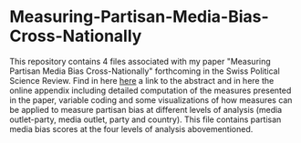 # Measuring-Partisan-Media-Bias-Cross-Nationally
This repository contains 4 files associated with my paper "Measuring Partisan Media Bias Cross-Nationally" forthcoming in the Swiss Political Science Review. Find in here <a href="url">here</a> a link to the abstract and in here the online appendix including detailed computation of the measures presented in the paper, variable coding and some visualizations of how measures can be applied to measure partisan bias at different levels of analysis (media outlet-party, media outlet, party and country). This file contains partisan media bias scores at the four levels of analysis abovementioned.
